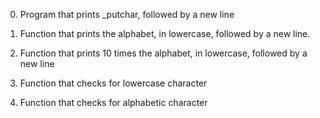 0.	Program that prints _putchar, followed by a new line

1.	Function that prints the alphabet, in lowercase, followed by a new line.

2.	Function that prints 10 times the alphabet, in lowercase, followed by a new line

3.	Function that checks for lowercase character

4.	Function that checks for alphabetic character
